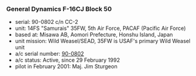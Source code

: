 ### General Dynamics F-16CJ Block 50

- serial: 90-0802 c/n CC-2
- unit: 14FS "Samurais" 35FW, 5th Air Force, PACAF (Pacific Air Force)
- based at: Misawa AB, Aomori Prefecture, Honshu Island, Japan
- unit mission: Wild Weasel/SEAD, 35FW is USAF's primary Wild Weasel unit
- a/c serial number: [90-0802](https://www.f-16.net/aircraft-database/F-16/airframe-profile/3174/)
- a/c status: Active, since 29 February 1992
- pilot in February 2001: Maj. Jim Sturgeon
